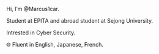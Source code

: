 Hi, I’m @Marcus1car.

Student at EPITA and abroad student at Sejong University.

Intrested in Cyber Security.

🌐️ Fluent in English, Japanese, French.

<!---
Marcus1car/Marcus1car is a ✨ special ✨ repository because its `README.md` (this file) appears on your GitHub profile.
You can click the Preview link to take a look at your changes.
--->

